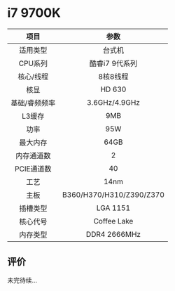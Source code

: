 # i7 9700K


| 项目 | 参数 |
| :------: | :------: |
|适用类型 | 台式机|
|CPU系列| 酷睿i7 9代系列|
|核心/线程| 8核8线程|
|核显| HD 630|
|基础/睿频频率 |3.6GHz/4.9GHz|
| L3缓存| 9MB|
|功率| 95W |
|最大内存| 64GB |
|内存通道数| 2 |
|PCIE通道数| 40 |
|工艺|14nm |
|主板| B360/H370/H310/Z390/Z370  |
|插槽类型| LGA 1151 |
|核心代号|  Coffee Lake |
|内存类型| DDR4 2666MHz |

## 评价

 未完待续...